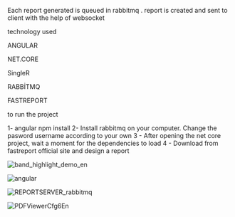 Each report generated is queued in rabbitmq . report is created and sent to client with the help of websocket

technology used

ANGULAR

NET.CORE

SingleR

RABBİTMQ

FASTREPORT
 



to run the project

1- angular npm install 
2-  Install rabbitmq on your computer. Change the pasword username according to your own
3 - After opening the net core project, wait a moment for the dependencies to load
4 - Download from fastreport official site and design a report



![band_highlight_demo_en](https://user-images.githubusercontent.com/34771444/119251837-6d29e600-bbb1-11eb-855b-c4355a51e4a1.gif)




![angular](https://user-images.githubusercontent.com/34771444/119252108-0e656c00-bbb3-11eb-9df3-e14d062630bb.PNG)


![REPORTSERVER_rabbitmq](https://user-images.githubusercontent.com/34771444/119251768-f2f96180-bbb0-11eb-81c3-b7210f09c580.PNG)


![PDFViewerCfg6En](https://user-images.githubusercontent.com/34771444/119251954-f214ff80-bbb1-11eb-83ca-34f398c09ac3.png)
